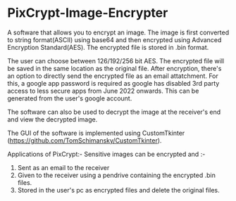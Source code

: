# PixCrypt-Image-Encrypter

A software that allows you to encrypt an image. The image is first converted to string format(ASCII) using base64 and then encrypted using Advanced Encryption Standard(AES). The encrypted file is stored in .bin format.

The user can choose between 126/192/256 bit AES. The encrypted file will be saved in the same location as the original file. After encryption, there's an option to directly send the encrypted file as an email attatchment. For this, a google app password is required as google has disabled 3rd party access to less secure apps from June 2022 onwards. This can be generated from the user's google account.

The software can also be used to decrypt the image at the receiver's end and view the decrypted image.

The GUI of the software is implemented using CustomTkinter (https://github.com/TomSchimansky/CustomTkinter).

Applications of PixCrypt:-
Sensitive images can be encrypted and :-
1) Sent as an email to the receiver
2) Given to the receiver using a pendrive containing the encrypted .bin files.
3) Stored in the user's pc as encrypted files and delete the original files.
